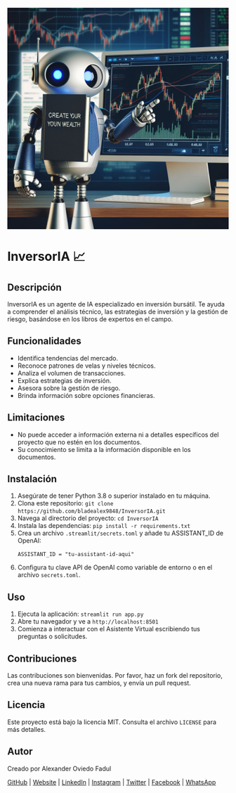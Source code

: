 ![Logo de InversorIA](https://github.com/bladealex9848/InversorIA/blob/main/assets/logo.jpg)

# InversorIA 📈

## Descripción
InversorIA es un agente de IA especializado en inversión bursátil. Te ayuda a comprender el análisis técnico, las estrategias de inversión y la gestión de riesgo, basándose en los libros de expertos en el campo.

## Funcionalidades
* Identifica tendencias del mercado.
* Reconoce patrones de velas y niveles técnicos.
* Analiza el volumen de transacciones.
* Explica estrategias de inversión.
* Asesora sobre la gestión de riesgo.
* Brinda información sobre opciones financieras.

## Limitaciones
* No puede acceder a información externa ni a detalles específicos del proyecto que no estén en los documentos.
* Su conocimiento se limita a la información disponible en los documentos.

## Instalación

1. Asegúrate de tener Python 3.8 o superior instalado en tu máquina.
2. Clona este repositorio: `git clone https://github.com/bladealex9848/InversorIA.git`
3. Navega al directorio del proyecto: `cd InversorIA`
4. Instala las dependencias: `pip install -r requirements.txt`
5. Crea un archivo `.streamlit/secrets.toml` y añade tu ASSISTANT_ID de OpenAI:
   ```
   ASSISTANT_ID = "tu-assistant-id-aqui"
   ```
6. Configura tu clave API de OpenAI como variable de entorno o en el archivo `secrets.toml`.

## Uso

1. Ejecuta la aplicación: `streamlit run app.py`
2. Abre tu navegador y ve a `http://localhost:8501`
3. Comienza a interactuar con el Asistente Virtual escribiendo tus preguntas o solicitudes.

## Contribuciones

Las contribuciones son bienvenidas. Por favor, haz un fork del repositorio, crea una nueva rama para tus cambios, y envía un pull request.

## Licencia

Este proyecto está bajo la licencia MIT. Consulta el archivo `LICENSE` para más detalles.

## Autor

Creado por Alexander Oviedo Fadul

[GitHub](https://github.com/bladealex9848) | [Website](https://alexanderoviedofadul.dev) | [LinkedIn](https://www.linkedin.com/in/alexander-oviedo-fadul/) | [Instagram](https://www.instagram.com/alexander.oviedo.fadul) | [Twitter](https://twitter.com/alexanderofadul) | [Facebook](https://www.facebook.com/alexanderof/) | [WhatsApp](https://api.whatsapp.com/send?phone=573015930519&text=Hola%20!Quiero%20conversar%20contigo!%20)